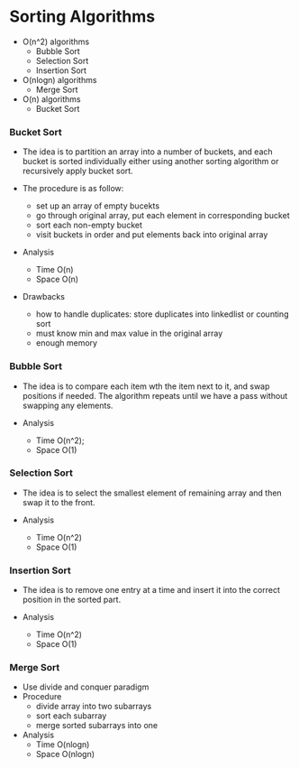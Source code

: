 # Sorting Algorithms

+ O(n^2) algorithms
  - Bubble Sort
  - Selection Sort
  - Insertion Sort
+ O(nlogn) algorithms
  - Merge Sort
+ O(n) algorithms
  - Bucket Sort

### Bucket Sort
+ The idea is to partition an array into a number of buckets, and each bucket is sorted individually either using another sorting algorithm or recursively apply bucket sort.

+ The procedure is as follow:
  - set up an array of empty bucekts
  - go through original array, put each element in corresponding bucket
  - sort each non-empty bucket
  - visit buckets in order and put elements back into original array

+ Analysis
  - Time O(n)
  - Space O(n)

+ Drawbacks
  - how to handle duplicates: store duplicates into linkedlist or counting sort
  - must know min and max value in the original array
  - enough memory


### Bubble Sort
+ The idea is to compare each item wth the item next to it, and swap positions if needed. The algorithm repeats until we have a pass without swapping any elements.

+ Analysis
  - Time O(n^2);
  - Space O(1)

### Selection Sort
+ The idea is to select the smallest element of remaining array and then swap it to the front.

+ Analysis 
  - Time O(n^2)
  - Space O(1)


### Insertion Sort
+ The idea is to remove one entry at a time and insert it into the correct position in the sorted part.

+ Analysis 
  - Time O(n^2)
  - Space O(1)

### Merge Sort
+ Use divide and conquer paradigm
+ Procedure
  - divide array into two subarrays
  - sort each subarray
  - merge sorted subarrays into one
+ Analysis
  - Time O(nlogn)
  - Space O(nlogn)


